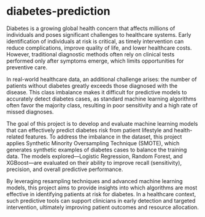 # diabetes-prediction

Diabetes is a growing global health concern that affects millions of individuals and poses significant challenges to healthcare systems. Early identification of individuals at risk is critical, as timely intervention can reduce complications, improve quality of life, and lower healthcare costs. However, traditional diagnostic methods often rely on clinical tests performed only after symptoms emerge, which limits opportunities for preventive care.

In real-world healthcare data, an additional challenge arises: the number of patients without diabetes greatly exceeds those diagnosed with the disease. This class imbalance makes it difficult for predictive models to accurately detect diabetes cases, as standard machine learning algorithms often favor the majority class, resulting in poor sensitivity and a high rate of missed diagnoses.

The goal of this project is to develop and evaluate machine learning models that can effectively predict diabetes risk from patient lifestyle and health-related features. To address the imbalance in the dataset, this project applies Synthetic Minority Oversampling Technique (SMOTE), which generates synthetic examples of diabetes cases to balance the training data. The models explored—Logistic Regression, Random Forest, and XGBoost—are evaluated on their ability to improve recall (sensitivity), precision, and overall predictive performance.

By leveraging resampling techniques and advanced machine learning models, this project aims to provide insights into which algorithms are most effective in identifying patients at risk for diabetes. In a healthcare context, such predictive tools can support clinicians in early detection and targeted intervention, ultimately improving patient outcomes and resource allocation.
